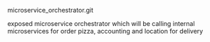 microservice_orchestrator.git

exposed microservice orchestrator which will be calling internal microservices for order pizza, accounting and location for delivery
